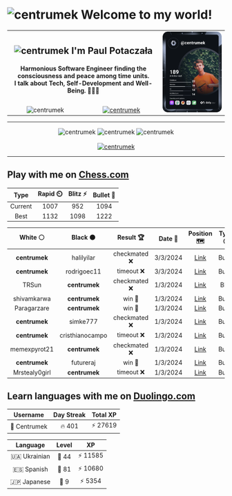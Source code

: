 <h1>
  <img
    src="https://emojis.slackmojis.com/emojis/images/1531849430/4246/blob-sunglasses.gif"
    width="30"
    alt="centrumek"
  />
  Welcome to my world!
</h1>

<table>
  <tbody>
    <tr>
      <td align="center" width="70%" colspan="2">
        <h2>
          <img
            src="https://raw.githubusercontent.com/MartinHeinz/MartinHeinz/master/wave.gif"
            width="30px"
            alt="centrumek"
          />
          I'm Paul Potaczała
        </h2>
        <h4>
          Harmonious Software Engineer finding the consciousness and peace among time units.
          <br/>
          I talk about Tech, Self-Development and Well-Being. 🌿🧘🚀
        </h4>
      </td>
      <td width="30%" rowspan="2">
        <a href="https://app.daily.dev/centrumek">
          <img
            src="./devcard.svg"
            alt="centrumek"
          />
        </a>
      </td>
    </tr>
    <tr align="center">
      <td>
        <img
          src="https://komarev.com/ghpvc/?username=centrumek&label=visitors&color=0e75b6&style=flat"
          alt="centrumek"
        >
      </td>
      <td>
        <a href="https://stackoverflow.com/users/14496012/centrumek">
          <img
            src="https://stackoverflow.com/users/flair/14496012.png?theme=dark"
            alt="centrumek"
          >
        </a>
      </td>
    </tr>
  </tbody>
</table>

---
<div align="center">
  <img 
    src="https://github-readme-stats.vercel.app/api?username=centrumek&show_icons=true&count_private=true&theme=dark&hide_border=true&hide=issues,contribs&bg_color=00000000"
    alt="centrumek"
  />
  <img
    src="https://github-readme-stats.vercel.app/api/top-langs/?username=centrumek&layout=compact&hide_border=true&theme=dark&bg_color=00000000&langs_count=6&exclude_repo=air-statistic-app"
    alt="centrumek"
  />
  <img 
    src="https://github-readme-streak-stats.herokuapp.com?user=centrumek&theme=dark&hide_border=true&background=FFFFFF00"
    alt="centrumek"
  />
  <br/>
  <br/>
  <a href="https://www.buymeacoffee.com/centrumek">
    <img
      src="https://cdn.buymeacoffee.com/buttons/v2/default-orange.png"
      height="50"
      width="210"
      alt="centrumek"
    />
  </a>
</div>

---

## Play with me on [Chess.com](https://www.chess.com/member/centrumek)

<div align="center">
<!--START_SECTION:chessStats-->
<!-- Automatically generated with https://github.com/Balastrong/chess-stats-action -->

| Type | Rapid ⏲️ | Blitz ⚡ | Bullet 🔫 |
|:---:|:---:|:---:|:---:|
| Current | 1007 | 952 | 1094 |
| Best | 1132 | 1098 | 1222 |

| White ⚪ | Black ⚫ | Result 🏆 | Date 📅 | Position 🗺️ | Type 🕕 |
|:---:|:---:|:---:|:---:|:---:|:---:|
| **centrumek** | halilyilar | checkmated ❌ | 3/3/2024 | <a href="http://www.ee.unb.ca/cgi-bin/tervo/fen.pl?select=2r3k1/1p3pp1/p3p3/P4P1p/1Q5P/6P1/2r3q1/R4RK1 w - -">Link</a> | Bullet |
| **centrumek** | rodrigoec11 | timeout ❌ | 3/3/2024 | <a href="http://www.ee.unb.ca/cgi-bin/tervo/fen.pl?select=8/7p/2PB1npk/1P6/R3p1K1/2r1P3/8/8 w - -">Link</a> | Bullet |
| TRSun | **centrumek** | checkmated ❌ | 1/3/2024 | <a href="http://www.ee.unb.ca/cgi-bin/tervo/fen.pl?select=7Q/8/6pk/1PR5/1r6/6K1/5PP1/8 b - -">Link</a> | Blitz |
| shivamkarwa | **centrumek** | win 🥇 | 1/3/2024 | <a href="http://www.ee.unb.ca/cgi-bin/tervo/fen.pl?select=8/pRpk4/4pp2/8/2P5/2P3P1/P1rq4/KR6 w - -">Link</a> | Bullet |
| Paragarzare | **centrumek** | win 🥇 | 1/3/2024 | <a href="http://www.ee.unb.ca/cgi-bin/tervo/fen.pl?select=4r3/8/1pR1p2p/k1p1P1p1/2P1Kp2/p1P2P2/P4P1P/8 w - -">Link</a> | Bullet |
| **centrumek** | simke777 | checkmated ❌ | 1/3/2024 | <a href="http://www.ee.unb.ca/cgi-bin/tervo/fen.pl?select=7k/1p6/2p3Q1/1p1pP1Pp/3P4/2P5/r7/2K2q2 w - -">Link</a> | Bullet |
| **centrumek** | cristhianocampo | timeout ❌ | 1/3/2024 | <a href="http://www.ee.unb.ca/cgi-bin/tervo/fen.pl?select=8/7p/P3p1p1/3p4/3k2PP/8/2q4K/8 w - -">Link</a> | Bullet |
| memexpyrot21 | **centrumek** | checkmated ❌ | 1/3/2024 | <a href="http://www.ee.unb.ca/cgi-bin/tervo/fen.pl?select=8/8/5Q2/k3Q3/1p6/1Pp5/2K5/8 b - -">Link</a> | Bullet |
| **centrumek** | futureraj | win 🥇 | 1/3/2024 | <a href="http://www.ee.unb.ca/cgi-bin/tervo/fen.pl?select=3r2k1/5ppp/8/p3pP2/Pb1Qb1K1/6P1/3p3P/3B1R2 b - -">Link</a> | Bullet |
| Mrstealy0girl | **centrumek** | timeout ❌ | 1/3/2024 | <a href="http://www.ee.unb.ca/cgi-bin/tervo/fen.pl?select=8/8/8/8/3P1P1k/6RP/5PK1/8 b - -">Link</a> | Bullet |

<!--END_SECTION:chessStats-->
</div>

## Learn languages with me on [Duolingo.com](https://www.duolingo.com/profile/Centrumek)

<div align="center">
<!--START_SECTION:duolingoStats-->
<!-- Automatically generated with https://github.com/centrumek/duolingo-readme-stats-->

| Username | Day Streak | Total XP |
|:---:|:---:|:---:|
| 👤 Centrumek | 🔥 401 | ⚡ 27619 |

| Language | Level | XP |
|:---:|:---:|:---:|
| 🇺🇦 Ukrainian | 👑 44 | ⚡ 11585 |
| 🇪🇸 Spanish | 👑 81 | ⚡ 10680 |
| 🇯🇵 Japanese | 👑 9 | ⚡ 5354 |

<!--END_SECTION:duolingoStats-->
</div>
<!--
**centrumek/centrumek** is a ✨ _special_ ✨ repository because its `README.md` (this file) appears on your GitHub profile.

Here are some ideas to get you started:

- 🔭 I’m currently working on ...
- 🌱 I’m currently learning ...
- 👯 I’m looking to collaborate on ...
- 🤔 I’m looking for help with ...
- 💬 Ask me about ...
- 📫 How to reach me: ...
- 😄 Pronouns: ...
- ⚡ Fun fact: ...
-->
